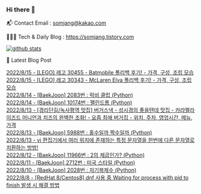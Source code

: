 ### Hi there 👋

📬  Contact Email : somjang@kakao.com

👨🏻‍💻  Tech & Daily Blog : https://somjang.tistory.com

[![github stats](https://github-readme-stats.vercel.app/api?username=SOMJANG&show_icons=true&hide_border=False)](https://somjang.tistory.com)

🤩 Latest Blog Post

[2022/8/15 - [LEGO] 레고 30455 - Batmobile 폴리백 후기! - 가격, 구성, 조립 모습](https://somjang.tistory.com/entry/LEGO-%EB%A0%88%EA%B3%A0-30455-Batmobile-%ED%8F%B4%EB%A6%AC%EB%B0%B1-%ED%9B%84%EA%B8%B0-%EA%B0%80%EA%B2%A9-%EA%B5%AC%EC%84%B1-%EC%A1%B0%EB%A6%BD-%EB%AA%A8%EC%8A%B5) <br>
[2022/8/15 - [LEGO] 레고 30343 - McLaren Elva 폴리백 후기! - 가격, 구성, 조립 모습](https://somjang.tistory.com/entry/LEGO-%EB%A0%88%EA%B3%A0-30343-McLaren-Elva-%ED%8F%B4%EB%A6%AC%EB%B0%B1-%ED%9B%84%EA%B8%B0-%EA%B0%80%EA%B2%A9-%EA%B5%AC%EC%84%B1-%EC%A1%B0%EB%A6%BD-%EB%AA%A8%EC%8A%B5) <br>
[2022/8/14 - [BaekJoon] 2083번 : 럭비 클럽 (Python)](https://somjang.tistory.com/entry/BaekJoon-2083%EB%B2%88-%EB%9F%AD%EB%B9%84-%ED%81%B4%EB%9F%BD-Python) <br>
[2022/8/14 - [BaekJoon] 10174번 : 팰린드롬 (Python)](https://somjang.tistory.com/entry/BaekJoon-10174%EB%B2%88-%ED%8C%B0%EB%A6%B0%EB%93%9C%EB%A1%AC-Python) <br>
[2022/8/13 - [경리단길/녹사평역 맛집] 버거스낵 - 성시경의 좋을텐데 맛집 - 카라멜라이즈드 어니언과 치즈의 완벽한 조화! - 요즘 최애 버거집 - 위치, 주차, 영업시간, 메뉴, 가격](https://somjang.tistory.com/entry/%EA%B2%BD%EB%A6%AC%EB%8B%A8%EA%B8%B8%EB%85%B9%EC%82%AC%ED%8F%89%EC%97%AD-%EB%A7%9B%EC%A7%91-%EB%B2%84%EA%B1%B0%EC%8A%A4%EB%82%B5-%EC%84%B1%EC%8B%9C%EA%B2%BD%EC%9D%98-%EC%A2%8B%EC%9D%84%ED%85%90%EB%8D%B0-%EB%A7%9B%EC%A7%91-%EC%B9%B4%EB%9D%BC%EB%A9%9C%EB%9D%BC%EC%9D%B4%EC%A6%88%EB%93%9C-%EC%96%B4%EB%8B%88%EC%96%B8%EA%B3%BC-%EC%B9%98%EC%A6%88%EC%9D%98-%EC%99%84%EB%B2%BD%ED%95%9C-%EC%A1%B0%ED%99%94-%EC%9A%94%EC%A6%98-%EC%B5%9C%EC%95%A0-%EB%B2%84%EA%B1%B0%EC%A7%91-%EC%9C%84%EC%B9%98-%EC%A3%BC%EC%B0%A8-%EC%98%81%EC%97%85%EC%8B%9C%EA%B0%84-%EB%A9%94%EB%89%B4-%EA%B0%80%EA%B2%A9) <br>
[2022/8/13 - [BaekJoon] 5988번 : 홀수일까 짝수일까 (Python)](https://somjang.tistory.com/entry/BaekJoon-5988%EB%B2%88-%ED%99%80%EC%88%98%EC%9D%BC%EA%B9%8C-%EC%A7%9D%EC%88%98%EC%9D%BC%EA%B9%8C-Python) <br>
[2022/8/13 - vi 편집기에서 여러 위치에 존재하는 특정 문자열을 한번에 다른 문자열로 치환하는 방법!](https://somjang.tistory.com/entry/vi-%ED%8E%B8%EC%A7%91%EA%B8%B0%EC%97%90%EC%84%9C-%ED%8A%B9%EC%A0%95-%EB%AC%B8%EC%9E%90%EC%97%B4%EC%9D%84-%ED%95%9C%EB%B2%88%EC%97%90-%EB%8B%A4%EB%A5%B8-%EB%AC%B8%EC%9E%90%EC%97%B4%EB%A1%9C-%EC%B9%98%ED%99%98%ED%95%98%EB%8A%94-%EB%B0%A9%EB%B2%95) <br>
[2022/8/12 - [BaekJoon] 11966번 : 2의 제곱인가? (Python)](https://somjang.tistory.com/entry/BaekJoon-11966%EB%B2%88-2%EC%9D%98-%EC%A0%9C%EA%B3%B1%EC%9D%B8%EA%B0%80-Python) <br>
[2022/8/11 - [BaekJoon] 2712번 : 미국 스타일 (Python)](https://somjang.tistory.com/entry/BaekJoon-2712%EB%B2%88-%EB%AF%B8%EA%B5%AD-%EC%8A%A4%ED%83%80%EC%9D%BC-Python) <br>
[2022/8/10 - [BaekJoon] 2028번 : 자기복제수 (Python)](https://somjang.tistory.com/entry/BaekJoon-2028%EB%B2%88-%EC%9E%90%EA%B8%B0%EB%B3%B5%EC%A0%9C%EC%88%98-Python) <br>
[2022/8/8 - [RedHat 8/Centos8] dnf 사용 중 Waiting for process with pid to finish 발생 시 해결 방법](https://somjang.tistory.com/entry/dnf-%EC%82%AC%EC%9A%A9-%EC%A4%91-Waiting-for-process-with-pid-to-finish-%EB%B0%9C%EC%83%9D-%EC%8B%9C-%ED%95%B4%EA%B2%B0-%EB%B0%A9%EB%B2%95) <br>
